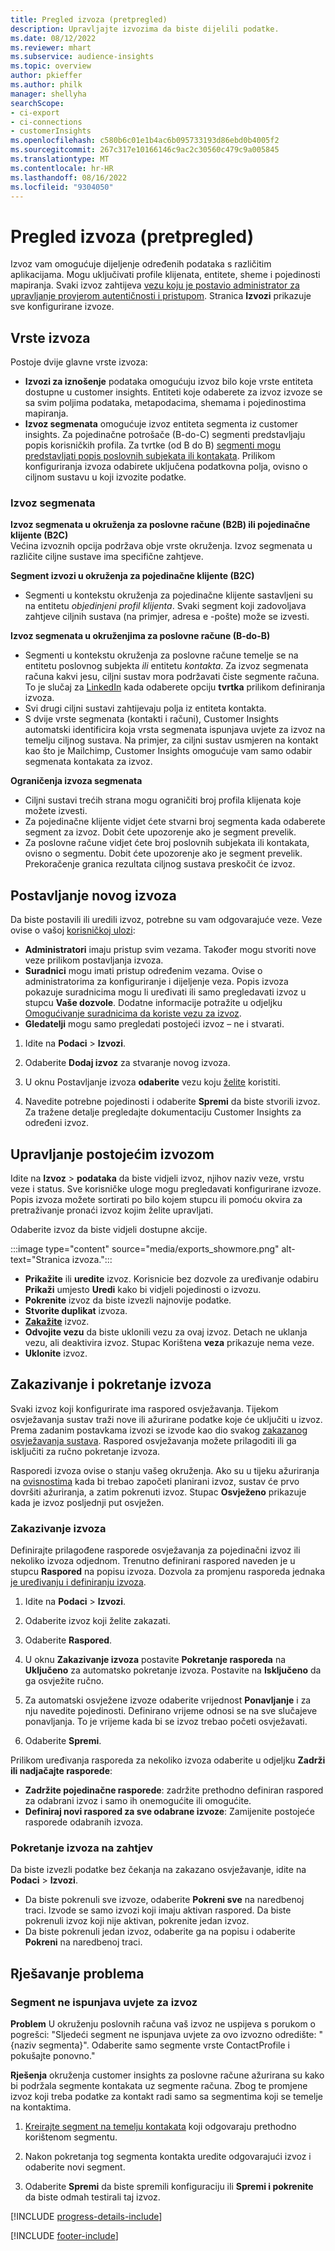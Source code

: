 ```yaml
---
title: Pregled izvoza (pretpregled)
description: Upravljajte izvozima da biste dijelili podatke.
ms.date: 08/12/2022
ms.reviewer: mhart
ms.subservice: audience-insights
ms.topic: overview
author: pkieffer
ms.author: philk
manager: shellyha
searchScope:
- ci-export
- ci-connections
- customerInsights
ms.openlocfilehash: c580b6c01e1b4ac6b095733193d86ebd0b4005f2
ms.sourcegitcommit: 267c317e10166146c9ac2c30560c479c9a005845
ms.translationtype: MT
ms.contentlocale: hr-HR
ms.lasthandoff: 08/16/2022
ms.locfileid: "9304050"
---
```

# <a name="exports-preview-overview"></a>Pregled izvoza (pretpregled)

 Izvoz vam omogućuje dijeljenje određenih podataka s različitim aplikacijama. Mogu uključivati profile klijenata, entitete, sheme i pojedinosti mapiranja. Svaki izvoz zahtijeva [vezu koju je postavio administrator za upravljanje provjerom autentičnosti i pristupom](connections.md). Stranica **Izvozi** prikazuje sve konfigurirane izvoze.

## <a name="export-types"></a>Vrste izvoza

Postoje dvije glavne vrste izvoza:  

- **Izvozi za iznošenje** podataka omogućuju izvoz bilo koje vrste entiteta dostupne u customer insights. Entiteti koje odaberete za izvoz izvoze se sa svim poljima podataka, metapodacima, shemama i pojedinostima mapiranja.
- **Izvoz segmenata** omogućuje izvoz entiteta segmenta iz customer insights. Za pojedinačne potrošače (B-do-C) segmenti predstavljaju popis korisničkih profila. Za tvrtke (od B do B) [segmenti mogu predstavljati popis poslovnih subjekata ili kontakata](segment-builder.md#create-a-new-segment-with-segment-builder). Prilikom konfiguriranja izvoza odabirete uključena podatkovna polja, ovisno o ciljnom sustavu u koji izvozite podatke.

### <a name="export-segments"></a>Izvoz segmenata

**Izvoz segmenata u okruženja za poslovne račune (B2B) ili pojedinačne klijente (B2C)**  
Većina izvoznih opcija podržava obje vrste okruženja. Izvoz segmenata u različite ciljne sustave ima specifične zahtjeve. 

**Segment izvozi u okruženja za pojedinačne klijente (B2C)**  
- Segmenti u kontekstu okruženja za pojedinačne klijente sastavljeni su na entitetu *objedinjeni profil klijenta*. Svaki segment koji zadovoljava zahtjeve ciljnih sustava (na primjer, adresa e -pošte) može se izvesti.

**Izvoz segmenata u okruženjima za poslovne račune (B-do-B)**  
- Segmenti u kontekstu okruženja za poslovne račune temelje se na entitetu poslovnog subjekta *ili* entitetu *kontakta*. Za izvoz segmenata računa kakvi jesu, ciljni sustav mora podržavati čiste segmente računa. To je slučaj za [LinkedIn](export-linkedin-ads.md) kada odaberete opciju **tvrtka** prilikom definiranja izvoza.
- Svi drugi ciljni sustavi zahtijevaju polja iz entiteta kontakta.
- S dvije vrste segmenata (kontakti i računi), Customer Insights automatski identificira koja vrsta segmenata ispunjava uvjete za izvoz na temelju ciljnog sustava. Na primjer, za ciljni sustav usmjeren na kontakt kao što je Mailchimp, Customer Insights omogućuje vam samo odabir segmenata kontakata za izvoz.

**Ograničenja izvoza segmenata**  
- Ciljni sustavi trećih strana mogu ograničiti broj profila klijenata koje možete izvesti. 
- Za pojedinačne klijente vidjet ćete stvarni broj segmenta kada odaberete segment za izvoz. Dobit ćete upozorenje ako je segment prevelik. 
- Za poslovne račune vidjet ćete broj poslovnih subjekata ili kontakata, ovisno o segmentu. Dobit ćete upozorenje ako je segment prevelik. Prekoračenje granica rezultata ciljnog sustava preskočit će izvoz.

## <a name="set-up-a-new-export"></a>Postavljanje novog izvoza

Da biste postavili ili uredili izvoz, potrebne su vam odgovarajuće veze. Veze ovise o vašoj [korisničkoj ulozi](permissions.md):
- **Administratori** imaju pristup svim vezama. Također mogu stvoriti nove veze prilikom postavljanja izvoza.
- **Suradnici** mogu imati pristup određenim vezama. Ovise o administratorima za konfiguriranje i dijeljenje veza. Popis izvoza pokazuje suradnicima mogu li uređivati ili samo pregledavati izvoz u stupcu **Vaše dozvole**. Dodatne informacije potražite u odjeljku [Omogućivanje suradnicima da koriste vezu za izvoz](connections.md#allow-contributors-to-use-a-connection-for-exports).
- **Gledatelji** mogu samo pregledati postojeći izvoz – ne i stvarati.

1. Idite na **Podaci** > **Izvozi**.

1. Odaberite **Dodaj izvoz** za stvaranje novog izvoza.

1. U oknu Postavljanje izvoza **odaberite** vezu koju [želite](connections.md) koristiti.

1. Navedite potrebne pojedinosti i odaberite **Spremi** da biste stvorili izvoz. Za tražene detalje pregledajte dokumentaciju Customer Insights za određeni izvoz.

## <a name="manage-existing-exports"></a>Upravljanje postojećim izvozom

Idite na **Izvoz** > **podataka** da biste vidjeli izvoz, njihov naziv veze, vrstu veze i status. Sve korisničke uloge mogu pregledavati konfigurirane izvoze. Popis izvoza možete sortirati po bilo kojem stupcu ili pomoću okvira za pretraživanje pronaći izvoz kojim želite upravljati.

Odaberite izvoz da biste vidjeli dostupne akcije.

:::image type="content" source="media/exports_showmore.png" alt-text="Stranica izvoza.":::

- **Prikažite** ili **uredite** izvoz. Korisnicie bez dozvole za uređivanje odabiru **Prikaži** umjesto **Uredi** kako bi vidjeli pojedinosti o izvozu.
- **Pokrenite** izvoz da biste izvezli najnovije podatke.
- **Stvorite duplikat** izvoza.
- **[Zakažite](#schedule-and-run-exports)** izvoz.
- **Odvojite vezu** da biste uklonili vezu za ovaj izvoz. Detach ne uklanja vezu, ali deaktivira izvoz. Stupac Korištena **veza** prikazuje nema veze.
- **Uklonite** izvoz.

## <a name="schedule-and-run-exports"></a>Zakazivanje i pokretanje izvoza

Svaki izvoz koji konfigurirate ima raspored osvježavanja. Tijekom osvježavanja sustav traži nove ili ažurirane podatke koje će uključiti u izvoz. Prema zadanim postavkama izvozi se izvode kao dio svakog [zakazanog osvježavanja sustava](schedule-refresh.md). Raspored osvježavanja možete prilagoditi ili ga isključiti za ručno pokretanje izvoza.

Rasporedi izvoza ovise o stanju vašeg okruženja. Ako su u tijeku ažuriranja na [ovisnostima](system.md#refresh-processes) kada bi trebao započeti planirani izvoz, sustav će prvo dovršiti ažuriranja, a zatim pokrenuti izvoz. Stupac **Osvježeno** prikazuje kada je izvoz posljednji put osvježen.

### <a name="schedule-exports"></a>Zakazivanje izvoza

Definirajte prilagođene rasporede osvježavanja za pojedinačni izvoz ili nekoliko izvoza odjednom. Trenutno definirani raspored naveden je u stupcu **Raspored** na popisu izvoza. Dozvola za promjenu rasporeda jednaka [je uređivanju i definiranju izvoza](export-destinations.md#set-up-a-new-export).

1. Idite na **Podaci** > **Izvozi**.

1. Odaberite izvoz koji želite zakazati.

1. Odaberite **Raspored**.

1. U oknu **Zakazivanje izvoza** postavite **Pokretanje rasporeda** na **Uključeno** za automatsko pokretanje izvoza. Postavite na **Isključeno** da ga osvježite ručno.

1. Za automatski osvježene izvoze odaberite vrijednost **Ponavljanje** i za nju navedite pojedinosti. Definirano vrijeme odnosi se na sve slučajeve ponavljanja. To je vrijeme kada bi se izvoz trebao početi osvježavati.

1. Odaberite **Spremi**.

Prilikom uređivanja rasporeda za nekoliko izvoza odaberite u odjeljku **Zadrži ili nadjačajte rasporede**:

- **Zadržite pojedinačne rasporede**: zadržite prethodno definiran raspored za odabrani izvoz i samo ih onemogućite ili omogućite.
- **Definiraj novi raspored za sve odabrane izvoze**: Zamijenite postojeće rasporede odabranih izvoza.

### <a name="run-exports-on-demand"></a>Pokretanje izvoza na zahtjev

Da biste izvezli podatke bez čekanja na zakazano osvježavanje, idite na **Podaci** > **Izvozi**.

- Da biste pokrenuli sve izvoze, odaberite **Pokreni sve** na naredbenoj traci. Izvode se samo izvozi koji imaju aktivan raspored. Da biste pokrenuli izvoz koji nije aktivan, pokrenite jedan izvoz.
- Da biste pokrenuli jedan izvoz, odaberite ga na popisu i odaberite **Pokreni** na naredbenoj traci.

## <a name="troubleshooting"></a>Rješavanje problema

### <a name="segment-not-eligible-for-export"></a>Segment ne ispunjava uvjete za izvoz

**Problem** U okruženju poslovnih računa vaš izvoz ne uspijeva s porukom o pogrešci: "Sljedeći segment ne ispunjava uvjete za ovo izvozno odredište: "{naziv segmenta}". Odaberite samo segmente vrste ContactProfile i pokušajte ponovno."

**Rješenja** okruženja customer insights za poslovne račune ažurirana su kako bi podržala segmente kontakata uz segmente računa. Zbog te promjene izvoz koji treba podatke za kontakt radi samo sa segmentima koji se temelje na kontaktima.

1. [Kreirajte segment na temelju kontakata](segment-builder.md) koji odgovaraju prethodno korištenom segmentu.

1. Nakon pokretanja tog segmenta kontakta uredite odgovarajući izvoz i odaberite novi segment.

1. Odaberite **Spremi** da biste spremili konfiguraciju ili **Spremi i pokrenite** da biste odmah testirali taj izvoz.

[!INCLUDE [progress-details-include](includes/progress-details-pane.md)]


[!INCLUDE [footer-include](includes/footer-banner.md)]
